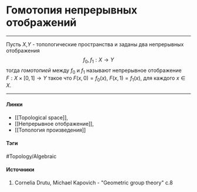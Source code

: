 # Гомотопия непрерывных отображений
***
Пусть $X$,$Y$ - топологические пространства и заданы два непрерывных отображения
$$
f_{0},f_{1}:X\to Y
$$
тогда *гомотопией* между $f_{0}$ и $f_{1}$ называют непрерывное отображение $F:X\times[0,1]\to Y$ такое что $F(x,0)=f_{0}(x)$, $F(x,1)=f_{1}(x)$, для каждого $x\in X$. 
***
#### Линки
- [[Topological space]],
- [[Непрерывное отображение]],
- [[Топология произведения]]
#### Тэги
 #Topology/Algebraic 
#### Источники
1. Cornelia Drutu, Michael Kapovich - "Geometric group theory" c.8